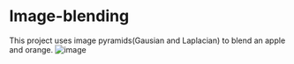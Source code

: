 # Image-blending

This project uses image pyramids(Gausian and Laplacian) to blend an apple and orange.
![image](https://github.com/user-attachments/assets/8c97fa8c-9f65-4ae7-bedc-1af81e212ffe)
